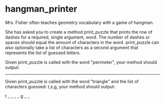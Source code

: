 # hangman_printer

Mrs. Fisher often teaches geometry vocabulary with a game of hangman.

She has asked you to create a method print_puzzle that prints the row of dashes for a required, single argument, word. The number of dashes or spaces should equal the amount of characters in the word. print_puzzle can also optionally take a list of characters as a second argument that represents the list of guessed letters.

Given print_puzzle is called with the word "perimeter", your method should output:

_ _ _ _ _ _ _ _ _
Given print_puzzle is called with the word "triangle" and the list of characters guessed: t,s,g, your method should output:

t _ _ _ _ g _ _
